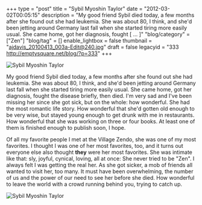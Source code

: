 +++
type = "post"
title = "Sybil Myoshin Taylor"
date = "2012-03-02T00:05:15"
description = "My good friend Sybil died today, a few months after she found out she had leukemia. She was about 80, I think, and she'd been jetting around Germany last fall when she started tiring more easily usual. She came home, got her diagnosis, fought [ ... ]"
"blog/category" = ["Zen"]
"blog/tag" = []
enable_lightbox = false
thumbnail = "ajdavis_20100413_003a-Edit@240.jpg"
draft = false
legacyid = "333 http://emptysquare.net/blog/?p=333"
+++

<p><img style="display:block; margin-left:auto; margin-right:auto;" src="IMG_7710.jpg" title="Sybil Myoshin Taylor" /></p>
<p>My good friend Sybil died today, a few months after she found out she
had leukemia. She was about 80, I think, and she'd been jetting around
Germany last fall when she started tiring more easily usual. She came
home, got her diagnosis, fought the disease briefly, then died. I'm very
sad and I've been missing her since she got sick, but on the whole: how
wonderful. She had the most romantic life story. How wonderful that
she'd gotten old enough to be very wise, but stayed young enough to get
drunk with me in restaurants. How wonderful that she was working on
three or four books. At least one of them is finished enough to publish
soon, I hope.</p>
<p>Of all my favorite people I met at the Village Zendo, she was one of my
most favorites. I thought I was one of her most favorites, too, and it
turns out everyone else also thought <strong>they</strong> were her most favorites.
She was intimate like that: sly, joyful, cynical, loving, all at once:
She never tried to be "Zen". I always felt I was getting the real her.
As she got sicker, a mob of friends all wanted to visit her, too many.
It must have been overwhelming, the number of us and the power of our
need to see her before she died. How wonderful to leave the world with a
crowd running behind you, trying to catch up.</p>
<p><img style="display:block; margin-left:auto; margin-right:auto;" src="ajdavis_20100413_003a-Edit.jpg" title="Sybil Myoshin Taylor" /></p>
    